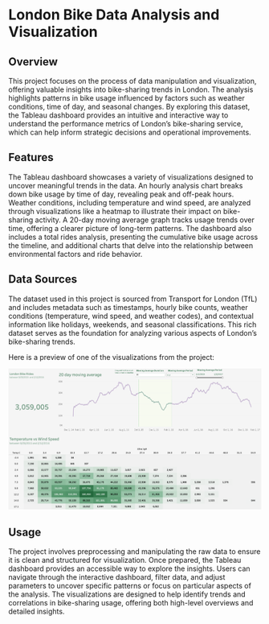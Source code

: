 # London Bike Data Analysis and Visualization

## Overview
This project focuses on the process of data manipulation and visualization, offering valuable insights into bike-sharing trends in London. The analysis highlights patterns in bike usage influenced by factors such as weather conditions, time of day, and seasonal changes. By exploring this dataset, the Tableau dashboard provides an intuitive and interactive way to understand the performance metrics of London’s bike-sharing service, which can help inform strategic decisions and operational improvements.

## Features
The Tableau dashboard showcases a variety of visualizations designed to uncover meaningful trends in the data. An hourly analysis chart breaks down bike usage by time of day, revealing peak and off-peak hours. Weather conditions, including temperature and wind speed, are analyzed through visualizations like a heatmap to illustrate their impact on bike-sharing activity. A 20-day moving average graph tracks usage trends over time, offering a clearer picture of long-term patterns. The dashboard also includes a total rides analysis, presenting the cumulative bike usage across the timeline, and additional charts that delve into the relationship between environmental factors and ride behavior.

## Data Sources
The dataset used in this project is sourced from Transport for London (TfL) and includes metadata such as timestamps, hourly bike counts, weather conditions (temperature, wind speed, and weather codes), and contextual information like holidays, weekends, and seasonal classifications. This rich dataset serves as the foundation for analyzing various aspects of London’s bike-sharing trends.

Here is a preview of one of the visualizations from the project:

![LondonBikesAnalysis](preview.png)

## Usage
The project involves preprocessing and manipulating the raw data to ensure it is clean and structured for visualization. Once prepared, the Tableau dashboard provides an accessible way to explore the insights. Users can navigate through the interactive dashboard, filter data, and adjust parameters to uncover specific patterns or focus on particular aspects of the analysis. The visualizations are designed to help identify trends and correlations in bike-sharing usage, offering both high-level overviews and detailed insights.
